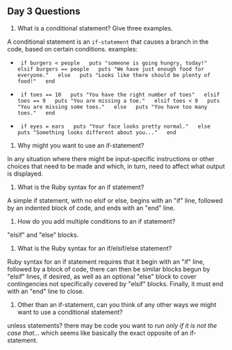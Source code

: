 ## Day 3 Questions

1. What is a conditional statement? Give three examples.

  A conditional statement is an `if-statement` that causes a branch in the code, based on certain conditions.
  examples:
  - ` if burgers < people  
        puts "someone is going hungry, today!"  
      elsif burgers == people  
        puts "We have just enough food for everyone."  
      else  
        puts "Looks like there should be plenty of food!"  
      end`  

  - ` if toes == 10  
        puts "You have the right number of toes"  
      elsif toes == 9  
        puts "You are missing a toe."  
      elsif toes < 9  
        puts "You are missing some toes."  
      else  
        puts "You have too many toes."  
      end`

  - ` if eyes = ears  
        puts "Your face looks pretty normal."  
      else  
        puts "Something looks different about you..."  
      end`

1. Why might you want to use an if-statement?

  In any situation where there might be input-specific instructions or other choices that need to be made and which, in turn, need to affect what output is displayed.

1. What is the Ruby syntax for an if statement?

  A simple if statement, with no elsif or else, begins with an "if" line, followed by an indented block of code, and ends with an "end" line.

1. How do you add multiple conditions to an if statement?

  "elsif" and "else" blocks.

1. What is the Ruby syntax for an if/elsif/else statement?

  Ruby syntax for an if statement requires that it begin with an "if" line, followed by a block of code, there can then be similar blocks begun by "elsif" lines, if desired, as well as an optional "else" block to cover contingencies not specifically covered by "elsif" blocks. Finally, it must end with an "end" line to close.

1. Other than an if-statement, can you think of any other ways we might want to use a conditional statement?

  unless statements? there may be code you want to run *only if it is not the case that...* which seems like basically the exact opposite of an if-statement.
